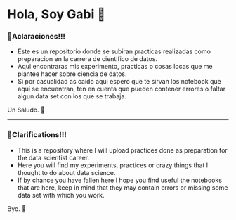 # Hola, Soy Gabi 👋

### 📣Aclaraciones!!!

- Este es un repositorio donde se subiran practicas realizadas como preparacion en la carrera de cientifico de datos.
- Aqui encontraras mis experimento, practicas o cosas locas que me plantee hacer sobre ciencia de datos.
- Si por casualidad as caido aqui espero que te sirvan los notebook que aqui se encuentran, ten en cuenta que pueden contener errores o faltar algun data set con los que se trabaja.

Un Saludo. 🤖

- - -


### 📣Clarifications!!!

- This is a repository where I will upload practices done as preparation for the data scientist career.
- Here you will find my experiments, practices or crazy things that I thought to do about data science.
- If by chance you have fallen here I hope you find useful the notebooks that are here, keep in mind that they may contain errors or missing some data set with which you work.

Bye. 🤖

<!--
**fgabim19/fgabim19** is a ✨ _special_ ✨ repository because its `README.md` (this file) appears on your GitHub profile.

Here are some ideas to get you started:

- 🔭 I’m currently working on ...
- 🌱 I’m currently learning ...
- 👯 I’m looking to collaborate on ...
- 🤔 I’m looking for help with ...
- 💬 Ask me about ...
- 📫 How to reach me: ...
- 😄 Pronouns: ...
- ⚡ Fun fact: ...
-->
